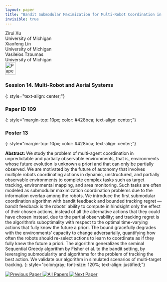 ```yaml
---
layout: paper
title: "Bandit Submodular Maximization for Multi-Robot Coordination in Unpredictable and Partially Observable Environments"
invisible: true
---
```

<div class="paper-authors">
<div class="paper-author-box">
    <div class="paper-author-name">Zirui Xu</div>
    <div class="paper-author-uni">University of Michigan</div>
</div>
<div class="paper-author-box">
    <div class="paper-author-name">Xiaofeng Lin</div>
    <div class="paper-author-uni">University of Michigan</div>
</div>
<div class="paper-author-box">
    <div class="paper-author-name">Vasileios Tzoumas</div>
    <div class="paper-author-uni">University of Michigan</div>
</div>

</div><div class="paper-pdf">
<div> <a href="http://www.roboticsproceedings.org/rss19/p109.pdf"><img src="{{ site.baseurl }}/images/paper_link.png" alt="Paper Website" width = "33"  height = "40"/></a> </div>
</div>

### Session 14. Multi-Robot and Aerial Systems
{: style="text-align: center;"}

### Paper ID 109
{: style="margin-top: 10px; color: #428bca; text-align: center;"}

### Poster 13
{: style="margin-top: 10px; color: #428bca; text-align: center;"}

<b style="color: black;">Abstract: </b>We study the problem of multi-agent coordination in unpredictable and partially observable environments, that is, environments whose future evolution is unknown a priori and that can only be partially observed. We are motivated by the future of autonomy that involves multiple robots coordinating actions in dynamic, unstructured, and partially observable environments to complete complex tasks such as target tracking, environmental mapping, and area monitoring. Such tasks are often modeled as submodular maximization coordination problems due to the information overlap among the robots. We introduce the first submodular coordination algorithm with bandit feedback and bounded tracking regret —bandit feedback is the robots’ ability to compute in hindsight only the effect of their chosen actions, instead of all the alternative actions that they could have chosen instead, due to the partial observability; and tracking regret is the algorithm’s suboptimality with respect to the optimal time-varying actions that fully know the future a priori. The bound gracefully degrades with the environments’ capacity to change adversarially, quantifying how often the robots should re-select actions to learn to coordinate as if they fully knew the future a priori. The algorithm generalizes the seminal Sequential Greedy algorithm by Fisher et al. to the bandit setting, by leveraging submodularity and algorithms for the problem of tracking the best action. We validate our algorithm in simulated scenarios of multi-target tracking.
{: style="color:gray; font-size: 120%; text-align: justified;"}


<div class="paper-menu">
<a href="{{ site.baseurl }}/program/papers/108/"> <img src="{{ site.baseurl }}/images/previous_paper_icon.png" alt="Previous Paper" title="Previous Paper"/> </a>
<a href="{{ site.baseurl }}/program/papers"><img src="{{ site.baseurl }}/images/overview_icon.png" alt="All Papers" title="All Papers"/> </a>
<a href="{{ site.baseurl }}/program/papers/110/"> <img src="{{ site.baseurl }}/images/next_paper_icon.png" alt="Next Paper" title="Next Paper"/> </a>

</div>
